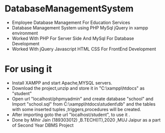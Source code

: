 # DatabaseManagementSystem
* Employee Database Management For Education Services
* Database Management System using PHP MySql jQuery in xampp environment 
* Worked With PHP For Server Side And MySql For Database Development
* Worked With jQuery Javascript HTML CSS For FrontEnd Development

# For using it   
* Install XAMPP and start Apache,MYSQL servers.
* Download the project,unzip and store it in "C:\xampp\htdocs" as "student"
* Open url "localhost/phpmyadmin" and create database "school" and Import "school.sql" from C:\xampp\htdocs\student\db" and the tables with some inserted tuples ,triggers,procedures will be created.
* After importing goto the url "localhost/student", to use it .
* Done by Mihir Jain (189303012) ,B.TECH(IT),2020 ,MUJ Jaipur as a part of Second Year DBMS Project 
